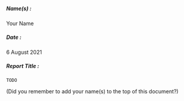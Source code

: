 ##### Name(s) :
Your Name

##### Date :
6 August 2021

##### Report Title :

```
TODO
```



(Did you remember to add your name(s) to the top of this document?)
